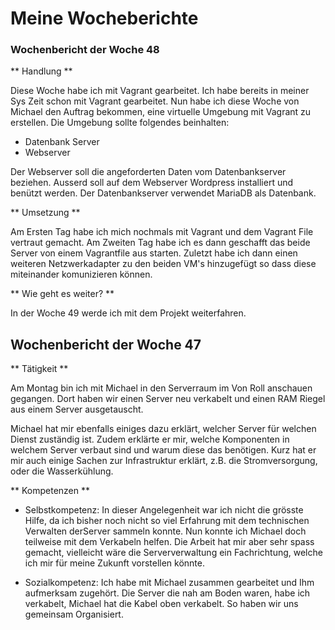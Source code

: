 # Meine Wocheberichte

### Wochenbericht der Woche 48

** Handlung ** 

Diese Woche habe ich mit Vagrant gearbeitet.
Ich habe bereits in meiner Sys Zeit schon mit Vagrant gearbeitet.
Nun habe ich diese Woche von Michael den Auftrag bekommen, eine virtuelle Umgebung mit Vagrant zu erstellen.
Die Umgebung sollte folgendes beinhalten:

- Datenbank Server
- Webserver

Der Webserver soll die angeforderten Daten vom Datenbankserver beziehen. 
Ausserd soll auf dem Webserver Wordpress installiert und benützt werden.
Der Datenbankserver verwendet MariaDB als Datenbank.

** Umsetzung **

Am Ersten Tag habe ich mich nochmals mit Vagrant und dem Vagrant File vertraut gemacht.
Am Zweiten Tag habe ich es dann geschafft das beide Server von einem Vagrantfile aus starten. 
Zuletzt habe ich dann einen weiteren Netzwerkadapter zu den beiden VM's hinzugefügt so dass diese miteinander komunizieren können.

** Wie geht es weiter? **

In der Woche 49 werde ich mit dem Projekt weiterfahren.

## Wochenbericht der Woche 47

** Tätigkeit **

Am Montag bin ich mit Michael in den Serverraum im Von Roll anschauen gegangen. 
Dort haben wir einen Server neu verkabelt und einen RAM Riegel aus einem Server ausgetauscht. 

Michael hat mir ebenfalls einiges dazu erklärt, welcher Server für welchen Dienst zuständig ist. 
Zudem erklärte er mir, welche Komponenten in welchem Server verbaut sind und warum diese das benötigen. 
Kurz hat er mir auch einige Sachen zur Infrastruktur erklärt, z.B. die Stromversorgung, oder die Wasserkühlung.

** Kompetenzen **

- Selbstkompetenz:
In dieser Angelegenheit war ich nicht die grösste Hilfe, da ich bisher noch nicht so viel Erfahrung mit dem technischen Verwalten derServer sammeln konnte. Nun konnte ich Michael doch teilweise mit dem Verkabeln helfen. Die Arbeit hat mir aber sehr spass gemacht, vielleicht wäre die Serververwaltung ein Fachrichtung, welche ich mir für meine Zukunft vorstellen könnte.

- Sozialkompetenz: 
Ich habe mit Michael zusammen gearbeitet und Ihm aufmerksam zugehört. Die Server die nah am Boden waren, habe ich verkabelt, Michael hat die Kabel oben verkabelt. So haben wir uns gemeinsam Organisiert.
